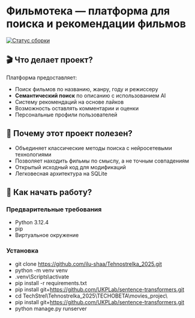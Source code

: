 # Фильмотека — платформа для поиска и рекомендации фильмов

[![Статус сборки](https://img.shields.io/badge/статус-в%20разработке-yellow)](https://github.com/ilu-shaa/Tehnostrelka_2025.git)

## 🎬 Что делает проект?
Платформа предоставляет:
- Поиск фильмов по названию, жанру, году и режиссеру
- **Семантический поиск** по описанию с использованием AI
- Систему рекомендаций на основе лайков
- Возможность оставлять комментарии и оценки
- Персональные профили пользователей

## 🌟 Почему этот проект полезен?
- Объединяет классические методы поиска с нейросетевыми технологиями
- Позволяет находить фильмы по смыслу, а не точным совпадениям
- Открытый исходный код для модификаций
- Легковесная архитектура на SQLite

## 🚀 Как начать работу?

### Предварительные требования
- Python 3.12.4
- pip
- Виртуальное окружение 


### Установка
- git clone https://github.com/ilu-shaa/Tehnostrelka_2025.git
- python -m venv venv
- .venv\Scripts\activate 
- pip install -r requirements.txt
- pip install git+https://github.com/UKPLab/sentence-transformers.git
- cd TechStrel\Tehnostrelka_2025\TECHOBETA\movies_projec\
- pip install git+https://github.com/UKPLab/sentence-transformers.git
- python manage.py runserver
